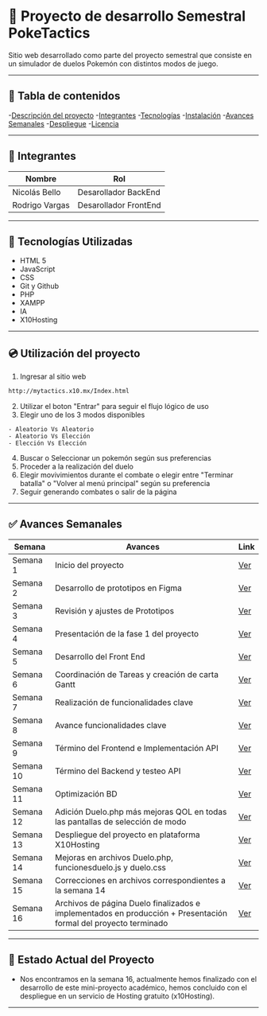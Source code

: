 # :penguin: Proyecto de desarrollo Semestral PokeTactics
Sitio web desarrollado como parte del proyecto semestral que consiste en un simulador de duelos Pokemón con distintos modos de juego.

---
## :leaves: Tabla de contenidos
-[Descripción del proyecto](#-descripción-del-proyecto)
-[Integrantes](#-integrantes)
-[Tecnologías](#-tecnologías)
-[Instalación](#-instalación)
-[Avances Semanales](#-avances-semanales)
-[Despliegue](#-despliegue)
-[Licencia](#-licencia)

---

## :space_invader: Integrantes
|Nombre                      |Rol                    |
|----------------------------|-----------------------|
|Nicolás Bello|Desarollador BackEnd|
|Rodrigo Vargas|Desarollador FrontEnd|

---

## :book: Tecnologías Utilizadas
- HTML 5
- JavaScript
- CSS
- Git y Github
- PHP
- XAMPP
- IA
- X10Hosting
---

## :cd: Utilización del proyecto
1. Ingresar al sitio web
```bash
http://mytactics.x10.mx/Index.html
```
2. Utilizar el boton "Entrar" para seguir el flujo lógico de uso
3. Elegir uno de los 3 modos disponibles
```
- Aleatorio Vs Aleatorio
- Aleatorio Vs Elección
- Elección Vs Elección
```
4. Buscar o Seleccionar un pokemón según sus preferencias
5. Proceder a la realización del duelo
6. Elegir movivimientos durante el combate o elegir entre "Terminar batalla" o "Volver al menú principal" según su preferencia
7. Seguir generando combates o salir de la página
---

## :white_check_mark: Avances Semanales

|Semana          |Avances                        |Link                               |
|----------------|-------------------------------|-----------------------------------|
|Semana 1|Inicio del proyecto|[Ver](https://github.com/Raynagah/Proyecto-Semestral/tree/main/Avances/Semana-1)|
|Semana 2|Desarrollo de prototipos en Figma|[Ver](https://github.com/Raynagah/Proyecto-Semestral/tree/main/Avances/Semana-2)|
|Semana 3|Revisión y ajustes de Prototipos|[Ver](https://github.com/Raynagah/Proyecto-Semestral/tree/main/Avances/Semana-3)|
|Semana 4|Presentación de la fase 1 del proyecto|[Ver](https://github.com/Raynagah/Proyecto-Semestral/tree/main/Avances/Semana-4)|
|Semana 5|Desarrollo del Front End|[Ver](https://github.com/Raynagah/Proyecto-Semestral/tree/main/Avances/Semana-5)|
|Semana 6|Coordinación de Tareas y creación de carta Gantt|[Ver](https://github.com/Raynagah/Proyecto-Semestral/tree/main/Avances/Semana-6)|
|Semana 7|Realización de funcionalidades clave|[Ver](https://github.com/Raynagah/Proyecto-Semestral/tree/main/Avances/Semana-7)|
|Semana 8|Avance funcionalidades clave|[Ver](https://github.com/Raynagah/Proyecto-Semestral/tree/main/Avances/Semana-8)|
|Semana 9|Término del Frontend e Implementación API|[Ver](https://github.com/Raynagah/Proyecto-Semestral/tree/main/Avances/Semana-9)|
|Semana 10|Término del Backend y testeo API|[Ver](https://github.com/Raynagah/Proyecto-Semestral/tree/main/Avances/Semana-10)|
|Semana 11|Optimización BD|[Ver](https://github.com/Raynagah/Proyecto-Semestral/tree/main/Avances/Semana-11)|
|Semana 12|Adición Duelo.php más mejoras QOL en todas las pantallas de selección de modo|[Ver](https://github.com/Raynagah/Proyecto-Semestral/tree/main/Avances/Semana-12)|
|Semana 13|Despliegue del proyecto en plataforma X10Hosting|[Ver](https://github.com/Raynagah/Proyecto-Semestral/tree/main/Avances/Semana-13)|
|Semana 14|Mejoras en archivos Duelo.php, funcionesduelo.js y duelo.css|[Ver](https://github.com/Raynagah/Proyecto-Semestral/tree/main/Avances/Semana-14)|
|Semana 15|Correcciones en archivos correspondientes a la semana 14|[Ver](https://github.com/Raynagah/Proyecto-Semestral/tree/main/Avances/Semana-15)|
|Semana 16|Archivos de página Duelo finalizados e implementados en producción + Presentación formal del proyecto terminado|[Ver](https://github.com/Raynagah/Proyecto-Semestral/tree/main/Avances/Semana-16)|
---

## :bug: Estado Actual del Proyecto
- Nos encontramos en la semana 16, actualmente hemos finalizado con el desarrollo de este mini-proyecto académico, hemos concluido con el despliegue en un servicio de Hosting gratuito (x10Hosting).

---
